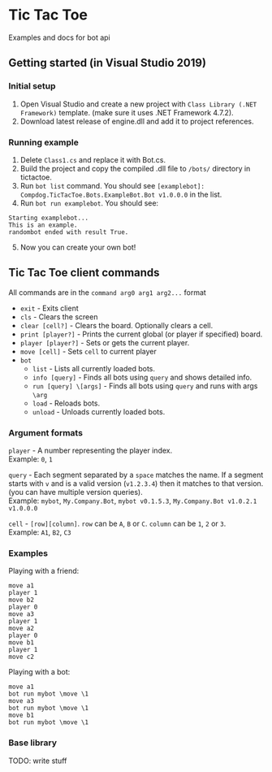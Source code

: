 # Tic Tac Toe
Examples and docs for bot api

## Getting started (in Visual Studio 2019)

### Initial setup
1. Open Visual Studio and create a new project with `Class Library (.NET Framework)` template. (make sure it uses .NET Framework 4.7.2).
2. Download latest release of engine.dll and add it to project references.

### Running example
1. Delete `Class1.cs` and replace it with Bot.cs.
2. Build the project and copy the compiled .dll file to `/bots/` directory in tictactoe.
3. Run `bot list` command. You should see `[examplebot]: Compdog.TicTacToe.Bots.ExampleBot.Bot v1.0.0.0` in the list.
4. Run `bot run examplebot`. You should see:
```
Starting examplebot...
This is an example.
randombot ended with result True.
```
5. Now you can create your own bot!

## Tic Tac Toe client commands
All commands are in the `command arg0 arg1 arg2...` format

- `exit` - Exits client
- `cls` - Clears the screen
- `clear [cell?]` - Clears the board. Optionally clears a cell.
- `print [player?]` - Prints the current global (or player if specified) board.
- `player [player?]` - Sets or gets the current player.
- `move [cell]` - Sets `cell` to current player
- `bot`
  - `list` - Lists all currently loaded bots.
  - `info [query]` - Finds all bots using `query` and shows detailed info.
  - `run [query] \[args]` - Finds all bots using `query` and runs with args `\arg`
  - `load` - Reloads bots.
  - `unload` - Unloads currently loaded bots.
 
 ### Argument formats
 `player` - A number representing the player index.  
 Example: `0`, `1`  
 
 `query` - Each segment separated by a `space` matches the name. If a segment starts with `v` and is a valid version (`v1.2.3.4`) then it matches to that version. (you can have multiple version queries).  
 Example: `mybot`, `My.Company.Bot`, `mybot v0.1.5.3`, `My.Company.Bot v1.0.2.1 v1.0.0.0`  
 
 `cell` - `[row][column]`. `row` can be `A`, `B` or `C`. `column` can be `1`, `2` or `3`.  
 Example: `A1`, `B2`, `C3`  
 
### Examples
Playing with a friend:
```
move a1
player 1
move b2
player 0
move a3
player 1
move a2
player 0
move b1
player 1
move c2
```

Playing with a bot:
```
move a1
bot run mybot \move \1
move a3
bot run mybot \move \1
move b1
bot run mybot \move \1
```

### Base library
TODO: write stuff
